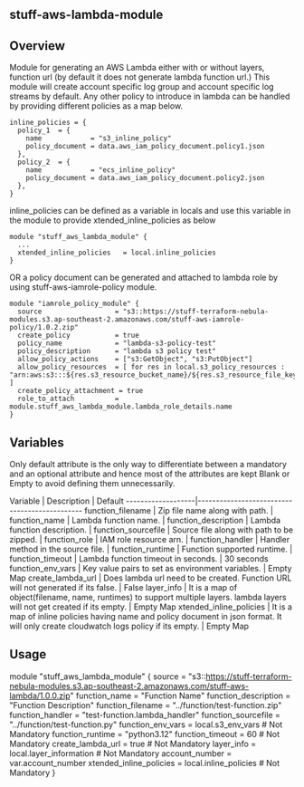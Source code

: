 ## stuff-aws-lambda-module
## **Overview**
Module for generating an AWS Lambda either with or without layers, function url (by default it does not generate lambda function url.)
This module will create account specific log group and account specific log streams by default.
Any other policy to introduce in lambda can be handled by providing different policies as a map below.

```
inline_policies = {
  policy_1  = {
    name            = "s3_inline_policy"
    policy_document = data.aws_iam_policy_document.policy1.json
  },
  policy_2  = {
    name            = "ecs_inline_policy"
    policy_document = data.aws_iam_policy_document.policy2.json
  },
}
```
inline_policies can be defined as a variable in locals and use this variable in the module to provide xtended_inline_policies as below

```
module "stuff_aws_lambda_module" {
  ...
  xtended_inline_policies   = local.inline_policies
}
```
OR a policy document can be generated and attached to lambda role by using stuff-aws-iamrole-policy module.

```
module "iamrole_policy_module" {
  source                  = "s3::https://stuff-terraform-nebula-modules.s3.ap-southeast-2.amazonaws.com/stuff-aws-iamrole-policy/1.0.2.zip"
  create_policy           = true
  policy_name             = "lambda-s3-policy-test"
  policy_description      = "lambda s3 policy test"
  allow_policy_actions    = ["s3:GetObject", "s3:PutObject"]
  allow_policy_resources  = [ for res in local.s3_policy_resources : "arn:aws:s3:::${res.s3_resource_bucket_name}/${res.s3_resource_file_key}" ]
  create_policy_attachment = true
  role_to_attach          = module.stuff_aws_lambda_module.lambda_role_details.name
}
```


## **Variables**
Only default attribute is the only way to differentiate between a mandatory and an optional attribute and hence most of the attributes are kept Blank or Empty to avoid defining them unnecessarily.

Variable | Description | Default
-------------------|----------------------------------------------
function_filename	    | Zip file name along with path. |
function_name	        | Lambda function name. |
function_description	| Lambda function description. |
function_sourcefile	  | Source file along with path to be zipped. |
function_role	        | IAM role resource arn. |
function_handler	    | Handler method in the source file. |
function_runtime	    | Function supported runtime. |
function_timeout	    | Lambda function timeout in seconds. | 30 seconds
function_env_vars	    | Key value pairs to set as environment variables. | Empty Map
create_lambda_url	    | Does lambda url need to be created. Function URL will not generated if its false. | False
layer_info              | It is a map of object(filename, name, runtimes) to support multiple layers. lambda layers will not get created if its empty. | Empty Map
xtended_inline_policies | It is a map of inline policies having name and policy document in json format. It will only create cloudwatch logs policy if its empty. | Empty Map


## **Usage**

module "stuff_aws_lambda_module" {
  source                    = "s3::https://stuff-terraform-nebula-modules.s3.ap-southeast-2.amazonaws.com/stuff-aws-lambda/1.0.0.zip"
  function_name             = "Function Name"
  function_description      = "Function Description"
  function_filename         = "../function/test-function.zip"
  function_handler          = "test-function.lambda_handler"
  function_sourcefile       = "../function/test-function.py"
  function_env_vars         = local.s3_env_vars                 # Not Mandatory
  function_runtime          = "python3.12"
  function_timeout          = 60                                # Not Mandatory
  create_lambda_url         = true                              # Not Mandatory
  layer_info                = local.layer_information           # Not Mandatory
  account_number            = var.account_number
  xtended_inline_policies   = local.inline_policies             # Not Mandatory
}
